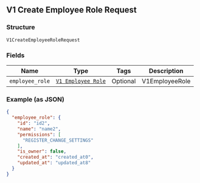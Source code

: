 ## V1 Create Employee Role Request

### Structure

`V1CreateEmployeeRoleRequest`

### Fields

| Name | Type | Tags | Description |
|  --- | --- | --- | --- |
| `employee_role` | [`V1 Employee Role`](/doc/models/v1-employee-role.md) | Optional | V1EmployeeRole |

### Example (as JSON)

```json
{
  "employee_role": {
    "id": "id2",
    "name": "name2",
    "permissions": [
      "REGISTER_CHANGE_SETTINGS"
    ],
    "is_owner": false,
    "created_at": "created_at0",
    "updated_at": "updated_at8"
  }
}
```

